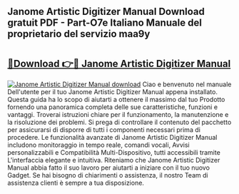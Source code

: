 ## Janome Artistic Digitizer Manual Download gratuit PDF - Part-O7e Italiano Manuale del proprietario del servizio maa9y

# <h2><a href="http://dfeggxj.blite.top/?on=Janome+Artistic+Digitizer+Manual">🔗Download 👉🔴 Janome Artistic Digitizer Manual</a></h2>

[![Janome Artistic Digitizer Manual download](https://i.imgur.com/lujVjoI.png)](http://dfeggxj.blite.top/?on=Janome+Artistic+Digitizer+Manual)
Ciao e benvenuto nel manuale Dell'utente per il tuo Janome Artistic Digitizer Manual appena installato. Questa guida ha lo scopo di aiutarti a ottenere il massimo dal tuo Prodotto fornendo una panoramica completa delle sue caratteristiche, funzioni e vantaggi. Troverai istruzioni chiare per il funzionamento, la manutenzione e la risoluzione dei problemi. Si prega di controllare il contenuto del pacchetto per assicurarsi di disporre di tutti i componenti necessari prima di procedere. Le funzionalità avanzate di Janome Artistic Digitizer Manual includono monitoraggio in tempo reale, comandi vocali, Avvisi personalizzabili e Compatibilità Multi-Dispositivo, tutti accessibili tramite L'interfaccia elegante e intuitiva. Riteniamo che Janome Artistic Digitizer Manual abbia fatto il suo lavoro per aiutarti a iniziare con il tuo nuovo Gadget. Se hai bisogno di chiarimenti o assistenza, il nostro Team di assistenza clienti è sempre a tua disposizione.

